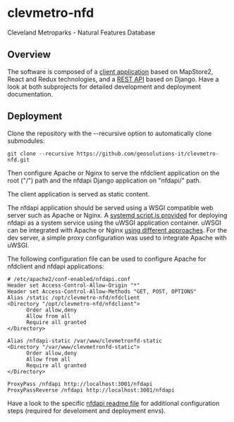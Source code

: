 # clevmetro-nfd
Cleveland Metroparks - Natural Features Database

## Overview

The software is composed of a [client application](nfdclient/README.md) based on MapStore2, React and Redux technologies,
and a [REST API](nfdapi/README.md) based on Django. Have a look at both subprojects for detailed development and
deployment documentation.

## Deployment 

Clone the repository with the --recursive option to automatically clone submodules:

`git clone --recursive https://github.com/geosolutions-it/clevmetro-nfd.git`

Then configure Apache or Nginx to serve the nfdclient application on the root
("/") path and the nfdapi Django application on "nfdapi/" path.

The client application is served as static content.

The nfdapi application should be served using a WSGI compatible web server such as Apache or Nginx.
A [systemd script is provided](nfdapi/deploy/metroparksnfd.service) for deploying nfdapi as a system service
using the uWSGI application container. uWSGI can be integrated
with Apache or Nginx [using different approaches](http://uwsgi-docs.readthedocs.io/en/latest/WebServers.html).
For the dev server, a simple proxy configuration was used to integrate Apache with uWSGI.

The following configuration file can be used to configure Apache for
nfdclient and nfdapi applications:

```
# /etc/apache2/conf-enabled/nfdapi.conf
Header set Access-Control-Allow-Origin "*"
Header set Access-Control-Allow-Methods "GET, POST, OPTIONS"
Alias /static /opt/clevmetro-nfd/nfdclient
<Directory "/opt/clevmetro-nfd/nfdclient">
      Order allow,deny
      Allow from all
      Require all granted
</Directory>

Alias /nfdapi-static /var/www/clevmetronfd-static
<Directory "/var/www/clevmetronfd-static">
      Order allow,deny
      Allow from all
      Require all granted
</Directory>

ProxyPass /nfdapi http://localhost:3001/nfdapi
ProxyPassReverse /nfdapi http://localhost:3001/nfdapi
```

Have a look to the specific [nfdapi readme file](nfdapi/README.md) for
additional configuration steps (required for develoment and deployment
envs).
